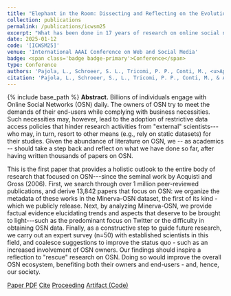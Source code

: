 ```yaml
---
title: "Elephant in the Room: Dissecting and Reflecting on the Evolution of Online Social Network Research"
collection: publications
permalink: /publications/icwsm25
excerpt: "What has been done in 17 years of research on online social networks? We investigate this question by creating and analysing the Minerva-OSN dataset."
date: 2025-01-12
code: '[ICWSM25]'
venue: 'International AAAI Conference on Web and Social Media'
badge: <span class='badge badge-primary'>Conference</span>
type: Conference
authors: 'Pajola, L., Schroeer, S. L., Tricomi, P. P., Conti, M., <u>Apruzzese, G.</u>'
citation: 'Pajola, L., Schroeer, S., L., Tricomi, P. P., Conti, M., & Apruzzese, G., (2025, June). "Elephant in the Room: Dissecting and Reflecting on the Evolution of Online Social Network Research." In <i>International AAAI Conference on Web and Social Media (ICWSM)</i>.'
---
```

{% include base_path %}
<b>Abstract.</b> Billions of individuals engage with Online Social Networks (OSN) daily. The owners of OSN try to meet the demands of their end-users while complying with business necessities. Such necessities may, however, lead to the adoption of restrictive data access policies that hinder research activities from "external" scientists---who may, in turn, resort to other means (e.g., rely on static datasets) for their studies. Given the abundance of literature on OSN, we -- as academics -- should take a step back and reflect on what we have done so far, after having written thousands of papers on OSN.

This is the first paper that provides a holistic outlook to the entire body of research that focused on OSN---since the seminal work by Acquisti and Gross (2006). First, we search through over 1 million peer-reviewed publications, and derive 13,842 papers that focus on OSN: we organize the metadata of these works in the Minerva-OSN dataset, the first of its kind - which we publicly release. Next, by analyzing Minerva-OSN, we provide factual evidence elucidating trends and aspects that deserve to be brought to light---such as the predominant focus on Twitter or the difficulty in obtaining OSN data. Finally, as a constructive step to guide future research, we carry out an expert survey (n=50) with established scientists in this field, and coalesce suggestions to improve the status quo - such as an increased involvement of OSN owners. Our findings should inspire a reflection to "rescue" research on OSN. Doing so would improve the overall OSN ecosystem, benefiting both their owners and end-users - and, hence, our society.


<a class="btn btn-outline-primary my-1 mr-1 btn-sm" href="{{ base_path }}/files/papers/icwsm25/icwsm25.pdf" target="_blank" rel="noopener">Paper PDF</a> 
<a class="btn btn-outline-primary my-1 mr-1 btn-sm" href="{{ base_path }}/files/papers/icwsm25/icwsm25_cite.html" target="_blank" rel="noopener">Cite</a>
<a class="btn btn-outline-primary my-1 mr-1 btn-sm" href="https://doi.org/10.1609/icwsm.v19i1.35881" target="_blank" rel="noopener">Proceeding</a>
<a class="btn btn-outline-primary my-1 mr-1 btn-sm" href="https://github.com/pajola/Minerva-OSN" target="_blank" rel="noopener">Artifact (Code)</a>